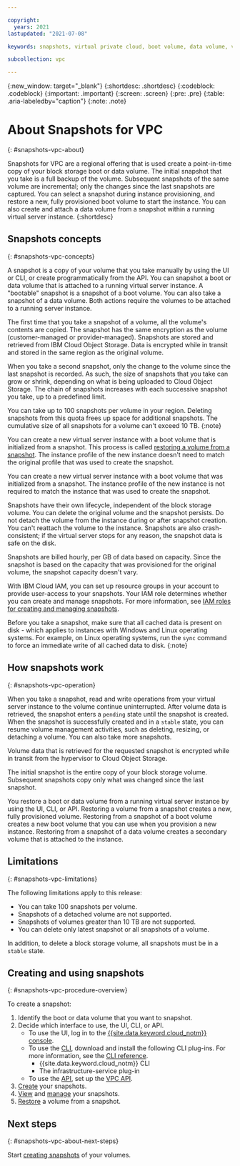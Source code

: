```yaml
---

copyright:
  years: 2021
lastupdated: "2021-07-08"

keywords: snapshots, virtual private cloud, boot volume, data volume, volume, data storage, virtual server instance, instance

subcollection: vpc

---
```

{:new_window: target="_blank"}
{:shortdesc: .shortdesc}
{:codeblock: .codeblock}
{:important: .important}
{:screen: .screen}
{:pre: .pre}
{:table: .aria-labeledby="caption"}
{:note: .note}

# About Snapshots for VPC
{: #snapshots-vpc-about}

Snapshots for VPC are a regional offering that is used create a point-in-time copy of your block storage boot or data volume. The initial snapshot that you take is a full backup of the volume. Subsequent snapshots of the same volume are incremental; only the changes since the last snapshots are captured. You can select a snapshot during instance provisioning, and restore a new, fully provisioned boot volume to start the instance. You can also create and attach a data volume from a snapshot within a running virtual server instance.
{:shortdesc}

## Snapshots concepts
{: #snapshots-vpc-concepts}

A snapshot is a copy of your volume that you take manually by using the UI or CLI, or create programmatically from the API. You can snapshot a boot or data volume that is attached to a running virtual server instance. A "bootable" snapshot is a snapshot of a boot volume. You can also take a snapshot of a data volume. Both actions require the volumes to be attached to a running server instance.

The first time that you take a snapshot of a volume, all the volume's contents are copied. The snapshot has the same encryption as the volume (customer-managed or provider-managed). Snapshots are stored and retrieved from IBM Cloud Object Storage. Data is encrypted while in transit and stored in the same region as the original volume.

When you take a second snapshot, only the change to the volume since the last snapshot is recorded. As such, the size of snapshots that you take can grow or shrink, depending on what is being uploaded to Cloud Object Storage. The chain of snapshots increases with each successive snapshot you take, up to a predefined limit.

You can take up to 100 snapshots per volume in your region. Deleting snapshots from this quota frees up space for additional snapshots. The cumulative size of all snapshots for a volume can't exceed 10 TB.
{:note}

You can create a new virtual server instance with a boot volume that is initialized from a snapshot. This process is called [restoring a volume from a snapshot](/docs/vpc?topic=vpc-snapshots-vpc-restore). The instance profile of the new instance doesn't need to match the original profile that was used to create the snapshot. 

You can create a new virtual server instance with a boot volume that was initialized from a snapshot. The instance profile of the new instance is not required to match the instance that was used to create the snapshot. 

Snapshots have their own lifecycle, independent of the block storage volume. You can delete the original volume and the snapshot persists. Do not detach the volume from the instance during or after snapshot creation. You can't reattach the volume to the instance. Snapshots are also crash-consistent; if the virtual server stops for any reason, the snapshot data is safe on the disk.

Snapshots are billed hourly, per GB of data based on capacity. Since the snapshot is based on the capacity that was provisioned for the original volume, the snapshot capacity doesn't vary.

With IBM Cloud IAM, you can set up resource groups in your account to provide user-access to your snapshots. Your IAM role determines whether you can create and manage snapshots. For more information, see [IAM roles for creating and managing snapshots](/docs/vpc?topic=vpc-snapshots-vpc-manage#snapshots-vpc-iam).

Before you take a snapshot, make sure that all cached data is present on disk - which applies to instances with Windows and Linux operating systems. For example, on Linux operating systems, run the `sync` command to force an immediate write of all cached data to disk.
{:note}

## How snapshots work
{: #snapshots-vpc-operation}

When you take a snapshot, read and write operations from your virtual server instance to the volume continue uninterrupted. After volume data is retrieved, the snapshot enters a `pending` state until the snapshot is created. When the snapshot is successfully created and in a `stable` state, you can resume volume management activities, such as deleting, resizing, or detaching a volume. You can also take more snapshots.

Volume data that is retrieved for the requested snapshot is encrypted while in transit from the hypervisor to Cloud Object Storage.

The initial snapshot is the entire copy of your block storage volume. Subsequent snapshots copy only what was changed since the last snapshot.

You restore a boot or data volume from a running virtual server instance by using the UI, CLI, or API. Restoring a volume from a snapshot creates a new, fully provisioned volume. Restoring from a snapshot of a boot volume creates a new boot volume that you can use when you provision a new instance. Restoring from a snapshot of a data volume creates a secondary volume that is attached to the instance.

## Limitations
{: #snapshots-vpc-limitations}

The following limitations apply to this release:

* You can take 100 snapshots per volume.
* Snapshots of a detached volume are not supported.
* Snapshots of volumes greater than 10 TB are not supported.
* You can delete only latest snapshot or all snapshots of a volume.

In addition, to delete a block storage volume, all snapshots must be in a `stable` state. 

## Creating and using snapshots
{: #snapshots-vpc-procedure-overview}

To create a snapshot:

1. Identify the boot or data volume that you want to snapshot.
1. Decide which interface to use, the UI, CLI, or API.
   * To use the UI, log in to the [{{site.data.keyword.cloud_notm}} console](/docs/vpc?topic=vpc-snapshots-vpc-create#snapshots-vpc-create-ui).
   * To use the [CLI](/docs/vpc?topic=vpc-snapshots-vpc-create#snapshots-vpc-create-cli), download and install the following CLI plug-ins. For more information, see the [CLI reference](/docs/vpc?topic=vpc-infrastructure-cli-plugin-vpc-reference).
      - {{site.data.keyword.cloud_notm}} CLI
      - The infrastructure-service plug-in
   * To use the [API](/docs/vpc?topic=vpc-snapshots-vpc-create#snapshots-vpc-create-api), set up the [VPC API](https://{DomainName}/apidocs/vpc).
1. [Create](/docs/vpc?topic=vpc-snapshots-vpc-create#snapshots-vpc-create) your snapshots.
1. [View](/docs/vpc?topic=vpc-snapshots-vpc-view#snapshots-vpc-view) and [manage](/docs/vpc?topic=vpc-snapshots-vpc-manage#snapshots-vpc-manage) your snapshots.
1. [Restore](/docs/vpc?topic=vpc-snapshots-vpc-restore#snapshots-vpc-restore) a volume from a snapshot.

## Next steps
{: #snapshots-vpc-about-next-steps}

Start [creating snapshots](/docs/vpc?topic=vpc-snapshots-vpc-create#snapshots-vpc-create) of your volumes.
